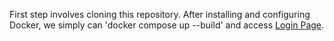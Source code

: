 First step involves cloning this repository.
After installing and configuring Docker, we simply can 'docker compose up --build' and access [Login Page](http://localhost:3000/).
